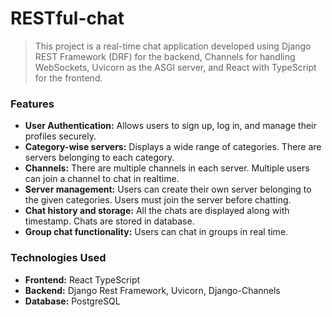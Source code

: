 # RESTful-chat

> This project is a real-time chat application developed using Django REST Framework (DRF) for the backend, Channels for handling WebSockets, Uvicorn as the ASGI server, and React with TypeScript for the frontend.


### Features

- __User Authentication:__ Allows users to sign up, log in, and manage their profiles securely.
- __Category-wise servers:__  Displays a wide range of categories. There are servers belonging to each category.
- __Channels:__  There are multiple channels in each server. Multiple users can join a channel to chat in realtime.
- __Server management:__ Users can create their own server belonging to the given categories. Users must join the server before chatting.
- __Chat history and storage:__ All the chats are displayed along with timestamp. Chats are stored in database.
- __Group chat functionality:__ Users can chat in groups in real time.


### Technologies Used

- __Frontend:__ React TypeScript
- __Backend:__ Django Rest Framework, Uvicorn, Django-Channels
- __Database:__ PostgreSQL


